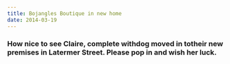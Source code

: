 ```yaml
---
title: Bojangles Boutique in new home
date: 2014-03-19
---
```

### How nice to see Claire, complete withdog moved in totheir new premises in Latermer Street. Please pop in and wish her luck.
